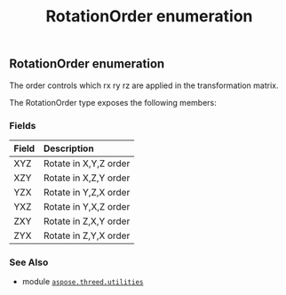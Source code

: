 ﻿---
title: RotationOrder enumeration
second_title: Aspose.3D for Python via .NET API References
description: 
type: docs
weight: 290
url: /python-net/aspose.threed.utilities/rotationorder/
is_root: false
---

## RotationOrder enumeration

The order controls which rx ry rz are applied in the transformation matrix.



The RotationOrder type exposes the following members:

### Fields
| Field | Description |
| :- | :- |
| XYZ | Rotate in X,Y,Z order |
| XZY | Rotate in X,Z,Y order |
| YZX | Rotate in Y,Z,X order |
| YXZ | Rotate in Y,X,Z order |
| ZXY | Rotate in Z,X,Y order |
| ZYX | Rotate in Z,Y,X order |



### See Also
* module [`aspose.threed.utilities`](..)
